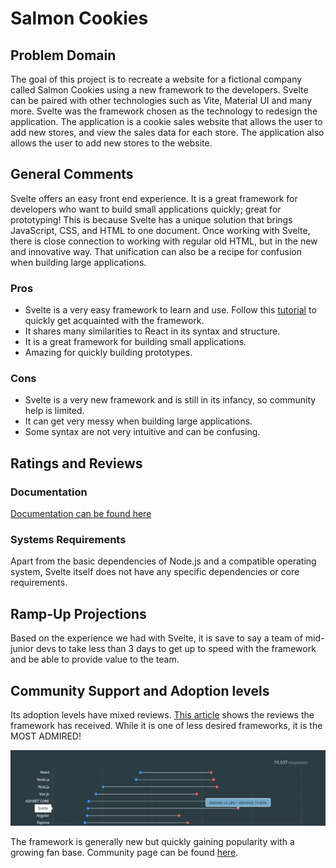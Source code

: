 # Salmon Cookies

## Problem Domain

The goal of this project is to recreate a website for a fictional company called Salmon Cookies using a new framework to the developers. Svelte can be paired with other technologies such as Vite, Material UI and many more.  Svelte was the framework chosen as the technology to redesign the application. The application is a cookie sales website that allows the user to add new stores, and view the sales data for each store. The application also allows the user to add new stores to the website.

## General Comments

Svelte offers an easy front end experience. It is a great framework for developers who want to build small applications quickly; great for prototyping! This is because Svelte has a unique solution that brings JavaScript, CSS, and HTML to one document. Once working with Svelte, there is close connection to working with regular old HTML, but in the new and innovative way. That unification can also be a recipe for confusion when building large applications.

### Pros

- Svelte is a very easy framework to learn and use. Follow this [tutorial](https://learn.svelte.dev/tutorial/welcome-to-svelte) to quickly get acquainted with the framework.
- It shares many similarities to React in its syntax and structure.
- It is a great framework for building small applications.
- Amazing for quickly building prototypes.

### Cons

- Svelte is a very new framework and is still in its infancy, so community help is limited.
- It can get very messy when building large applications.
- Some syntax are not very intuitive and can be confusing.

## Ratings and Reviews

### Documentation

[Documentation can be found here](https://svelte.dev/docs/introduction)

### Systems Requirements

Apart from the basic dependencies of Node.js and a compatible operating system, Svelte itself does not have any specific dependencies or core requirements.

## Ramp-Up Projections

Based on the experience we had with Svelte, it is save to say a team of mid-junior devs to take less than 3 days to get up to speed with the framework and be able to provide value to the team.

## Community Support and Adoption levels

Its adoption levels have mixed reviews. [This article](https://www.makeuseof.com/most-popular-javascript-frameworks/) shows the reviews the framework has received. While it is one of less desired frameworks, it is the MOST ADMIRED!

![Svelte popularity](./static/SveltePopularity.png)

The framework is generally new but quickly gaining popularity with a growing fan base. Community page can be found [here](https://sveltesociety.dev/).
